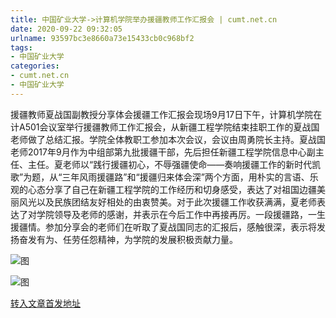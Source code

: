 ```yaml
---
title: 中国矿业大学->计算机学院举办援疆教师工作汇报会 | cumt.net.cn
date: 2020-09-22 09:32:05
urlname: 93597bc3e8660a73e15433cb0c968bf2
tags: 
- 中国矿业大学
categories:
- cumt.net.cn
- 中国矿业大学
---
```

援疆教师夏战国副教授分享体会援疆工作汇报会现场9月17日下午，计算机学院在计A501会议室举行援疆教师工作汇报会，从新疆工程学院结束挂职工作的夏战国老师做了总结汇报。学院全体教职工参加本次会议，会议由周勇院长主持。夏战国老师2017年9月作为中组部第九批援疆干部，先后担任新疆工程学院信息中心副主任、主任。夏老师以“践行援疆初心，不辱强疆使命——奏响援疆工作的新时代凯歌”为题，从“三年风雨援疆路”和“援疆归来体会深”两个方面，用朴实的言语、乐观的心态分享了自己在新疆工程学院的工作经历和切身感受，表达了对祖国边疆美丽风光以及民族团结友好相处的由衷赞美。对于此次援疆工作收获满满，夏老师表达了对学院领导及老师的感谢，并表示在今后工作中再接再厉。一段援疆路，一生援疆情。参加分享会的老师们在听取了夏战国同志的汇报后，感触很深，表示将发扬奋发有为、任劳任怨精神，为学院的发展积极贡献力量。

![图](http://xwzx.cumt.edu.cn/_upload/article/images/39/63/edb293594b4c870d4e2af2237f01/e334042a-5c36-4ba8-9c98-10171a4d4417.jpg)

![图](http://xwzx.cumt.edu.cn/_upload/article/images/39/63/edb293594b4c870d4e2af2237f01/b7af6042-fcf1-448f-8ed4-796d04b8a632.jpg)

[转入文章首发地址](http://xwzx.cumt.edu.cn/c7/fb/c523a575483/page.htm)